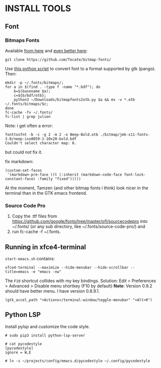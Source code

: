 # INSTALL TOOLS

## Font

### Bitmaps Fonts

Available [from here](https://files.ax86.net/terminus-ttf/#fontsizes) and [even better here](https://github.com/Tecate/bitmap-fonts/tree/master):
```
git clone https://github.com/Tecate/bitmap-fonts/
```

Use [this python script](https://ndim.fedorapeople.org/stuff/bitmapfonts2otb/bitmapfonts2otb.py) to convert font to a format supported by gtk (pango). Then:
```
mkdir -p ~/.fonts/bitmaps/; 
for a in $(find . -type f -name "*.bdf"); do 
	b=$(basename $a); 
	c=${b/bdf/otb};  
	python3 ~/Downloads/bitmapfonts2otb.py $a && mv -v *.otb ~/.fonts/bitmaps/$c; 
done
fc-cache -fv ~/.fonts/ 
fc-list | grep julien 
```
Note: i get often a error:
```
fonttosfnt -b -c -g 2 -m 2 -o Neep-Bold.otb ./bitmap/jmk-x11-fonts-3.0/neep-iso8859-1-10x20-bold.bdf
Couldn't select character map: 6.
```
but could *not* fix it.

fix markdown:
```
(custom-set-faces
 '(markdown-pre-face ((t (:inherit (markdown-code-face font-lock-constant-face) :family "fixed")))))
```

At the moment, Tamzen (and other bitmap fonts i think) look nicer in the terminal than in the GTK emacs frontend.

### Source Code Pro 

1. Copy the .ttf files from https://github.com/google/fonts/tree/master/ofl/sourcecodepro into ~/.fonts/ (or any sub directory, like ~/.fonts/source-code-pro/) and 
2. run fc-cache -f ~/.fonts.

## Running in xfce4-terminal

`start-emacs.sh` contains:
```
xfce4-terminal --maximize --hide-menubar --hide-scrollbar --title=emacs -e "emacs -nw"
```
The `F10` shortcut collides with my key bindings. 
Solution: Edit > Preferences > Advanced > Disable menu shortkey (F10 by default)
**Note**: 
Version 0.9.2 should have better menu. I have version 0.8.9.1.

```
(gtk_accel_path "<Actions>/terminal-window/toggle-menubar" "<Alt>0")
```

## Python LSP

Install pylsp and customize the code style.
```
# sudo pip3 install python-lsp-server

# cat pycodestyle 
[pycodestyle]
ignore = W,E

# ln -s ~/projects/config/emacs.d/pycodestyle ~/.config/pycodestyle
```
